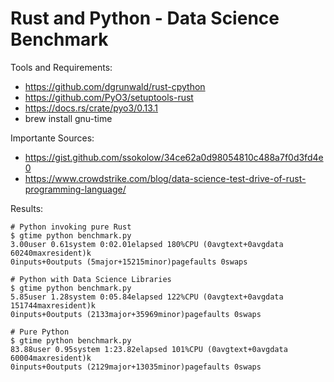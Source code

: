 Rust and Python - Data Science Benchmark
===

Tools and Requirements:
* https://github.com/dgrunwald/rust-cpython
* https://github.com/PyO3/setuptools-rust
* https://docs.rs/crate/pyo3/0.13.1
* brew install gnu-time

Importante Sources:
* https://gist.github.com/ssokolow/34ce62a0d98054810c488a7f0d3fd4e0
* https://www.crowdstrike.com/blog/data-science-test-drive-of-rust-programming-language/


Results:

```
# Python invoking pure Rust
$ gtime python benchmark.py
3.00user 0.61system 0:02.01elapsed 180%CPU (0avgtext+0avgdata 60240maxresident)k
0inputs+0outputs (5major+15215minor)pagefaults 0swaps

# Python with Data Science Libraries
$ gtime python benchmark.py
5.85user 1.28system 0:05.84elapsed 122%CPU (0avgtext+0avgdata 151744maxresident)k
0inputs+0outputs (2133major+35969minor)pagefaults 0swaps

# Pure Python
$ gtime python benchmark.py
83.88user 0.95system 1:23.82elapsed 101%CPU (0avgtext+0avgdata 60004maxresident)k
0inputs+0outputs (2129major+13035minor)pagefaults 0swaps
```